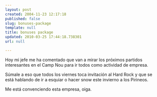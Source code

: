```yaml
---
layout: post
created: 2004-11-23 12:17:18
published: false
slug: bonuses-package
template: null
title: bonuses package
updated: 2010-03-25 17:44:18.738301
url: null

---
```


Hoy mi jefe me ha comentado que van a mirar los próximos partidos interesantes en el Camp Nou para ir todos como actividad de empresa.

Súmale a eso que todos los viernes toca invitación al Hard Rock y que se está hablando de ir a esquiar o hacer snow este invierno a los Pirineos.

Me está convenciendo esta empresa, oiga. 

